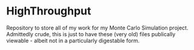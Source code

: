 # HighThroughput
Repository to store all of my work for my Monte Carlo Simulation project. Admittedly crude, this is just to have these (very old) files publically viewable - albeit not in a particularly digestable form.
